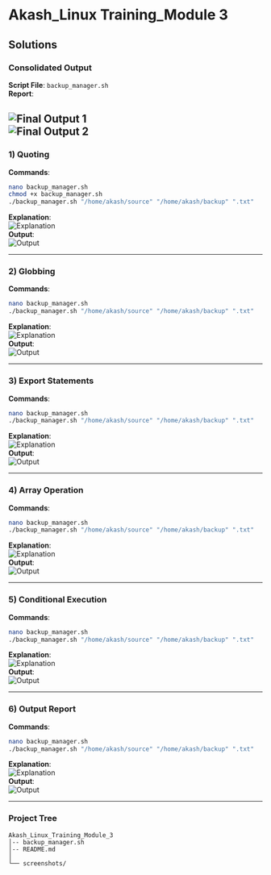 
# Akash_Linux Training_Module 3

## Solutions

### Consolidated Output

**Script File**: `backup_manager.sh`  
**Report**:  

![Final Output 1](screenshots/Module3FinalOutput1.jpg)  
![Final Output 2](screenshots/Module3FinalOutput2.jpg)  
-----

### 1) Quoting
**Commands**:
```bash
nano backup_manager.sh
chmod +x backup_manager.sh
./backup_manager.sh "/home/akash/source" "/home/akash/backup" ".txt"
```
**Explanation**:  
![Explanation](screenshots/Module3Explanation1.jpg)  
**Output**:  
![Output](screenshots/Module3Output1.jpg)  

---

### 2) Globbing
**Commands**:
```bash
nano backup_manager.sh
./backup_manager.sh "/home/akash/source" "/home/akash/backup" ".txt"
```
**Explanation**:  
![Explanation](screenshots/Module3Explanation2.jpg)  
**Output**:  
![Output](screenshots/Module3Output2.jpg)  

---

### 3) Export Statements
**Commands**:
```bash
nano backup_manager.sh
./backup_manager.sh "/home/akash/source" "/home/akash/backup" ".txt"
```
**Explanation**:  
![Explanation](screenshots/Module3Explanation3.jpg)  
**Output**:  
![Output](screenshots/Module3Output3.jpg)  

---

### 4) Array Operation
**Commands**:
```bash
nano backup_manager.sh
./backup_manager.sh "/home/akash/source" "/home/akash/backup" ".txt"
```
**Explanation**:  
![Explanation](screenshots/Module3Explanation4.jpg)  
**Output**:  
![Output](screenshots/Module3Output4.jpg)  

---

### 5) Conditional Execution
**Commands**:
```bash
nano backup_manager.sh
./backup_manager.sh "/home/akash/source" "/home/akash/backup" ".txt"
```
**Explanation**:  
![Explanation](screenshots/Module3Explanation5.jpg)  
**Output**:  
![Output](screenshots/Module3Output5.jpg)  

---

### 6) Output Report
**Commands**:
```bash
nano backup_manager.sh
./backup_manager.sh "/home/akash/source" "/home/akash/backup" ".txt"
```
**Explanation**:  
![Explanation](screenshots/Module3Explanation6.jpg)  
**Output**:  
![Output](screenshots/Module3Output6.jpg)  

---

### Project Tree
```
Akash_Linux_Training_Module_3
│-- backup_manager.sh
│-- README.md
│
└── screenshots/
